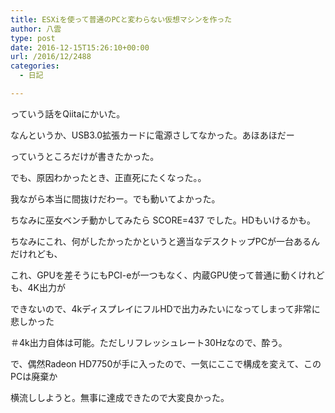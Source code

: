 ```yaml
---
title: ESXiを使って普通のPCと変わらない仮想マシンを作った
author: 八雲
type: post
date: 2016-12-15T15:26:10+00:00
url: /2016/12/2488
categories:
  - 日記

---
```

っていう話をQiitaにかいた。
  
なんというか、USB3.0拡張カードに電源さしてなかった。あほあほだー
  
っていうところだけが書きたかった。

でも、原因わかったとき、正直死にたくなった。。
  
我ながら本当に間抜けだわー。でも動いてよかった。

ちなみに巫女ベンチ動かしてみたら SCORE=437 でした。HDもいけるかも。

ちなみにこれ、何がしたかったかというと適当なデスクトップPCが一台あるんだけれども、
  
これ、GPUを差そうにもPCI-eが一つもなく、内蔵GPU使って普通に動くけれども、4K出力が
  
できないので、4kディスプレイにフルHDで出力みたいになってしまって非常に悲しかった
  
＃4k出力自体は可能。ただしリフレッシュレート30Hzなので、酔う。

で、偶然Radeon HD7750が手に入ったので、一気にここで構成を変えて、このPCは廃棄か
  
横流ししようと。無事に達成できたので大変良かった。